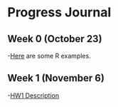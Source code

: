 # Progress Journal



## Week 0 (October 23)

-[Here](files/example_homework_0.html) are some R examples.

## Week 1 (November 6)

-[HW1 Description](files/hw1/IE582_Fall20_Homework1.pdf)


